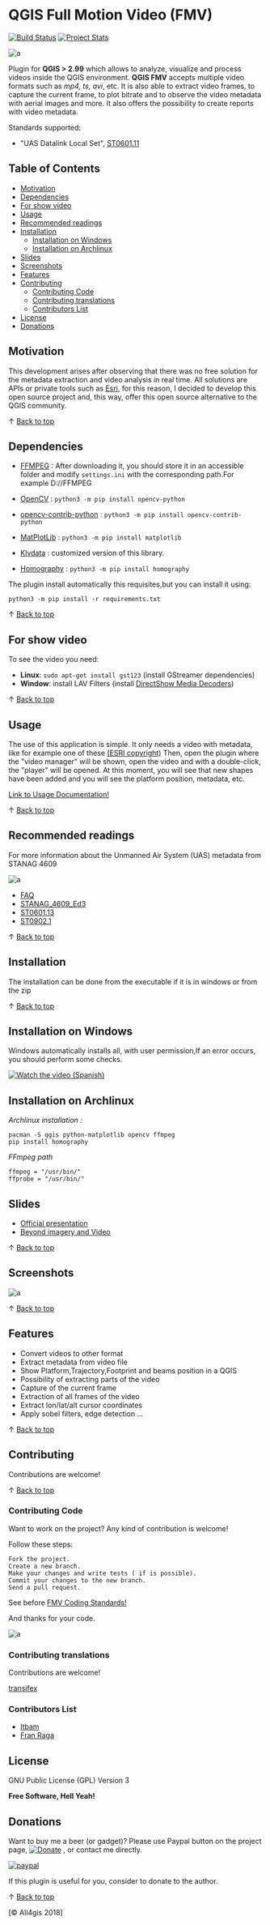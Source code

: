 # QGIS Full Motion Video (FMV) #

[![Build Status](https://travis-ci.org/All4Gis/QGISFMV.svg?branch=master)](https://travis-ci.org/All4Gis/QGISFMV) [![Project Stats](https://www.openhub.net/p/QGISFMV/widgets/project_thin_badge.gif)](https://www.openhub.net/p/QGISFMV)

![a](images/banner.png)

Plugin for **QGIS > 2.99** which allows to analyze, visualize and process videos inside the QGIS environment. **QGIS FMV** accepts multiple video formats such as _mp4, ts, avi_, etc. It is also able to extract video frames, to capture the current frame, to plot bitrate and to observe the video metadata with aerial images and more. It also offers the possibility to create reports with video metadata.

Standards supported:

  - "UAS Datalink Local Set", [ST0601.11](http://www.gwg.nga.mil/misb/docs/standards/ST0601.11.pdf)

## Table of Contents

- [Motivation](#motivation)
- [Dependencies](#dependencies)
- [For show video](#for-show-video)
- [Usage](#usage)
- [Recommended readings](#recommended-readings)
- [Installation](#installation)
    - [Installation on Windows](#installation-on-windows)
    - [Installation on Archlinux](#installation-on-archlinux)
- [Slides](#slides)
- [Screenshots](#screenshots)
- [Features](#features)
- [Contributing](#contributing)
    - [Contributing Code](#contributing-code)
    - [Contributing translations](#contributing-translations)
	- [Contributors List](#contributors-list)
- [License](#license)
- [Donations](#donations)
	
## Motivation

This development arises after observing that there was no free solution for the metadata extraction and video analysis in real time. All solutions are APIs or private tools such as
[Esri](http://www.esri.com/products/arcgis-capabilities/imagery/full-motion-video),
for this reason, I decided to develop this open source project and, this way, offer this open source alternative to the QGIS community.

&#8593; [Back to top](#table-of-contents)

## Dependencies

* [FFMPEG](http://ffmpeg.org/download.html) : After downloading it, you should store it in an accessible folder and modify `settings.ini` with the corresponding path.For example D://FFMPEG

* [OpenCV](https://opencv.org/) : `python3 -m pip install opencv-python`

* [opencv-contrib-python](https://pypi.org/project/opencv-contrib-python/) : `python3 -m pip install opencv-contrib-python`

* [MatPlotLib](https://matplotlib.org/) : `python3 -m pip install matplotlib`

* [Klvdata](https://github.com/paretech/klvdata) : customized version of this library.

* [Homography](https://github.com/satellogic/homography) : `python3 -m pip install homography`

The plugin install automatically this requisites,but you can install it using:

`python3 -m pip install -r requirements.txt`

&#8593; [Back to top](#table-of-contents)

## For show video

To see the video you need:

  - **Linux**: `sudo apt-get install gst123` (install GStreamer dependencies)
  - **Window**: install LAV Filters (install <a href="https://github.com/Nevcairiel/LAVFilters/releases" target="_blank">DirectShow Media Decoders</a>) 

&#8593; [Back to top](#table-of-contents)

## Usage

The use of this application is simple.
It only needs a video with metadata, like for example one of these [(ESRI copyright)](https://drive.google.com/open?id=1-B2uaW7_cfYZohZYFozrgBhIaztI1MSP)
Then, open the plugin where the "video manager" will be shown, open the video and with a double-click, the "player" will be opened. 
At this moment, you will see that new shapes have been added and you will see the platform position, metadata, etc.

[Link to Usage Documentation!](https://all4gis.github.io/QGISFMV/Using)

&#8593; [Back to top](#table-of-contents)

## Recommended readings

For more information about the Unmanned Air System (UAS) metadata from STANAG 4609

![a](images/demux.png)

* <a href="http://www.gwg.nga.mil/misb/faq.html" target="_blank">FAQ</a>
* <a href="http://www.gwg.nga.mil/misb/docs/nato_docs/STANAG_4609_Ed3.pdf" target="_blank">STANAG_4609_Ed3</a>
* <a href="http://www.gwg.nga.mil/misb/docs/standards/ST0601.13.pdf" target="_blank">ST0601.13</a>
* <a href="http://www.gwg.nga.mil/misb/docs/standards/ST0902.1.pdf" target="_blank">ST0902.1</a>

&#8593; [Back to top](#table-of-contents)

## Installation

The installation can be done from the executable if it is in windows or from the zip

&#8593; [Back to top](#table-of-contents)

## Installation on Windows

Windows automatically installs all, with user permission,If an error occurs, you should perform some checks.

[![Watch the video (Spanish)](https://i.imgur.com/vXpMJhS.png)](https://youtu.be/9C973pz5i6k "Como usa QGISFMV en windows")

## Installation on Archlinux

_Archlinux installation :_ 
```
pacman -S qgis python-matplotlib opencv ffmpeg 
pip install homography
```

_FFmpeg path_
```
ffmpeg = "/usr/bin/"
ffprobe = "/usr/bin/"
```

## Slides

* [Official presentation](https://slides.com/franraga/qgis-fmv/fullscreen)
* [Beyond imagery and Video](https://docs.google.com/presentation/d/e/2PACX-1vTKcb4AV71yapX2hrOCIUCCvdP0FIOUqO1OvfEG4cHKvo0wvVM9pmIA0vMuzLXVANmhySRlFOgTAHGf/pub?start=true&loop=false&delayms=10000&slide=id.p1)

&#8593; [Back to top](#table-of-contents)

## Screenshots

![a](images/Screenshot0.png)

&#8593; [Back to top](#table-of-contents)

## Features

- Convert videos to other format
- Extract metadata from video file
- Show Platform,Trajectory,Footprint and beams position in a QGIS
- Possibility of extracting parts of the video
- Capture of the current frame
- Extraction of all frames of the video
- Extract lon/lat/alt cursor coordinates
- Apply sobel filters, edge detection ...

&#8593; [Back to top](#table-of-contents)

## Contributing

Contributions are welcome!

&#8593; [Back to top](#table-of-contents)

### Contributing Code

Want to work on the project? Any kind of contribution is welcome!

Follow these steps:

	Fork the project.
	Create a new branch.
	Make your changes and write tests ( if is possible).
	Commit your changes to the new branch.
	Send a pull request.
	
See before [FMV Coding Standards!](https://all4gis.github.io/QGISFMV/CodingStandards)
	
And thanks for your code.

![a](images/thanks.gif)

### Contributing translations

Contributions are welcome!

[transifex](https://www.transifex.com/all4gis/QGISFMV/)

### Contributors List  

* <a href="https://github.com/ltbam" target="_blank">ltbam</a>
* <a href="https://all4gis.github.io//" target="_blank">Fran Raga</a>


## License

GNU Public License (GPL) Version 3

**Free Software, Hell Yeah!**


## Donations

Want to buy me a beer (or gadget)? Please use Paypal button on the project page, [![Donate](https://img.shields.io/badge/Donate-PayPal-green.svg)](https://www.paypal.me/all4gis) , or contact me directly.

[![paypal](https://www.paypalobjects.com/en_US/i/btn/btn_donateCC_LG.gif)](https://www.paypal.com/cgi-bin/webscr?button=donate&business=5329N9XX4WQHY&item_name=QGIS+FMV+Plugin&quantity=&amount=&currency_code=EUR&shipping=&tax=&notify_url=&cmd=_donations&bn=JavaScriptButton_donate&env=www)
 
If this plugin is useful for you, consider to donate to the author.

&#8593; [Back to top](#table-of-contents)

[© All4gis 2018]
